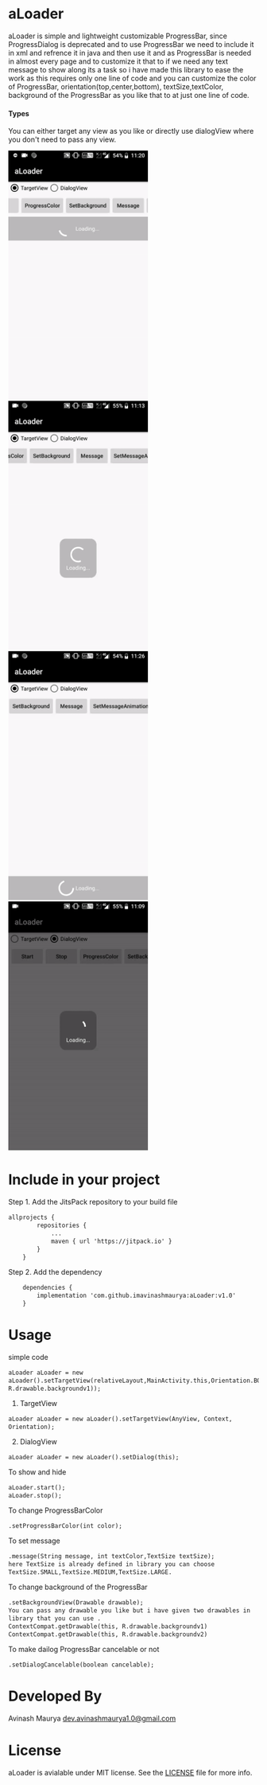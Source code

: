 # aLoader
aLoader is simple and lightweight customizable ProgressBar, since ProgressDialog is deprecated and to use ProgressBar we need to include it in xml and refrence it in java and then use it and as ProgressBar is needed in almost every page and to customize it that to if we need any text message to show along its a task so i have made this library to ease the work as this requires only one line of code and you can customize the color of ProgressBar, orientation(top,center,bottom), textSize,textColor, background of the ProgressBar as you like that to at just one line of code. 


#### Types 
You can either target any view as you like or directly use dialogView where you don't need to pass any view.

<img src="images/top.gif"  height="500" /><img src="images/center.gif"  height="500" /><img src="images/bottom.gif"  height="500" /><img src="images/dialog.gif"  height="500" />


# Include in your project


Step 1. Add the JitsPack repository to your build file
```
allprojects {
		repositories {
			...
			maven { url 'https://jitpack.io' }
		}
	}
  ```
  Step 2. Add the dependency
```
	dependencies {
		implementation 'com.github.imavinashmaurya:aLoader:v1.0'
	}
  ```
  
  
  # Usage
  
  
  simple code 
  ```
aLoader aLoader = new aLoader().setTargetView(relativeLayout,MainActivity.this,Orientation.BOTTOM).setProgressBarColor(Color.WHITE).message("Loading...",Color.WHITE,TextSize.SMALL).setBackgroundView(ContextCompat.getDrawable(this, R.drawable.backgroundv1));
```
  1. TargetView
  ```
  aLoader aLoader = new aLoader().setTargetView(AnyView, Context, Orientation);
  ```
  2. DialogView
  ```
  aLoader aLoader = new aLoader().setDialog(this);

  ```
  To show and hide 
  ```
  aLoader.start();
  aLoader.stop();
  ```
  To change ProgressBarColor
  ```
  .setProgressBarColor(int color);
  ```
  To set message 
  ```
  .message(String message, int textColor,TextSize textSize);
  here TextSize is already defined in library you can choose TextSize.SMALL,TextSize.MEDIUM,TextSize.LARGE.
  ```
  To change background of the ProgressBar
  ```
  .setBackgroundView(Drawable drawable);
  You can pass any drawable you like but i have given two drawables in library that you can use .
  ContextCompat.getDrawable(this, R.drawable.backgroundv1)
  ContextCompat.getDrawable(this, R.drawable.backgroundv2)
  ```
 To make dailog ProgressBar cancelable or not
 ```
 .setDialogCancelable(boolean cancelable);
 ```

# Developed By

 Avinash Maurya
 dev.avinashmaurya1.0@gmail.com 
 
 # License
 aLoader is avialable under MIT license. See the [LICENSE](LICENSE) file for more info.
